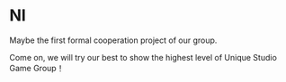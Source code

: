 # NI

Maybe the first formal cooperation project of our group.

Come on, we will try our best to show the highest level of Unique Studio Game Group！
